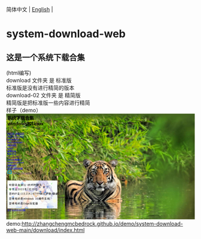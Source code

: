 简体中文 | [English](./README_en-us.md) |  
# system-download-web  
## 这是一个系统下载合集
(html编写)  
download  文件夹 是 标准版      
标准版是没有进行精简的版本      
download-02  文件夹 是 精简版               
精简版是把标准版一些内容进行精简       
样子（demo）  
![](https://raw.githubusercontent.com/zhangchengmcbedrock/zhangchengmcbedrock/main/res%202023%207%2029/01.png)
demo:http://zhangchengmcbedrock.github.io/demo/system-download-web-main/download/index.html

